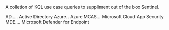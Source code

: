 A colletion of KQL use case queries to suppliment out of the box Sentinel.

AD..... Active Directory
Azure.. Azure
MCAS... Microsoft Cloud App Security
MDE.... Microsoft Defender for Endpoint
